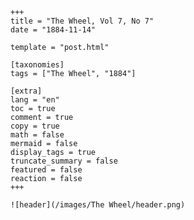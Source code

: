 
    +++
    title = "The Wheel, Vol 7, No 7"
    date = "1884-11-14"

    template = "post.html"

    [taxonomies]
    tags = ["The Wheel", "1884"]

    [extra]
    lang = "en"
    toc = true
    comment = true
    copy = true
    math = false
    mermaid = false
    display_tags = true
    truncate_summary = false
    featured = false
    reaction = false
    +++

    ![header](/images/The Wheel/header.png)

    